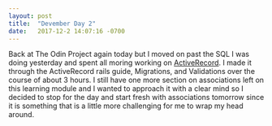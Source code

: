 ```yaml
---
layout: post
title:  "Devember Day 2"
date:   2017-12-2 14:07:16 -0700
---
```


Back at The Odin Project again today but I moved on past the SQL I was doing yesterday and spent all moring working on [ActiveRecord](https://www.theodinproject.com/courses/ruby-on-rails/lessons/active-record-basics). I made it through the ActiveRecord rails guide, Migrations, and Validations over the course of about 3 hours. I still have one more section on associations left on this learning module and I wanted to approach it with a clear mind so I decided to stop for the day and start fresh with associations tomorrow since it is something that is a little more challenging for me to wrap my head around. 